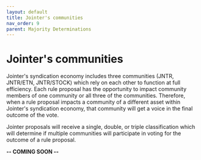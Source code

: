 ```yaml
---
layout: default
title: Jointer's communities
nav_order: 9
parent: Majority Determinations
---
```


# Jointer's communities

Jointer's syndication economy includes three communities (JNTR, JNTR/ETN, JNTR/STOCK)
which rely on each other to function at full efficiency. Each rule proposal has the opportunity to
impact community members of one community or all three of the communities. Therefore,
when a rule proposal impacts a community of a different asset within Jointer's syndication
economy, that community will get a voice in the final outcome of the vote.

Jointer proposals will receive a single, double, or triple classification which will determine if
multiple communities will participate in voting for the outcome of a rule proposal.

**-- COMING SOON --**
